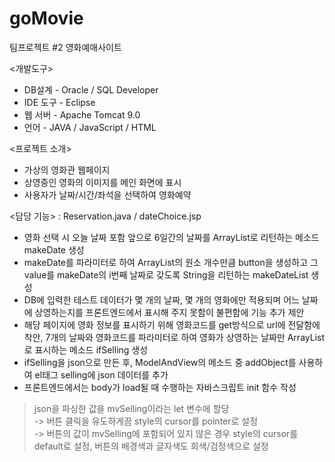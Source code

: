 # goMovie
팀프로젝트 #2 영화예매사이트

<개발도구>
- DB설계 - Oracle / SQL Developer
- IDE 도구 - Eclipse
- 웹 서버 - Apache Tomcat 9.0
- 언어 - JAVA / JavaScript / HTML

<프로젝트 소개>
- 가상의 영화관 웹페이지
- 상영중인 영화의 이미지를 메인 화면에 표시
- 사용자가 날짜/시간/좌석을 선택하여 영화예약

<담당 기능> : Reservation.java / dateChoice.jsp
- 영화 선택 시 오늘 날짜 포함 앞으로 6일간의 날짜를 ArrayList로 리턴하는 메소드 makeDate 생성
- makeDate를 파라미터로 하여 ArrayList의 원소 개수만큼 button을 생성하고 그 value를 makeDate의 i번째 날짜로 갖도록 String을 리턴하는 makeDateList 생성
- DB에 입력한 테스트 데이터가 몇 개의 날짜, 몇 개의 영화에만 적용되며 어느 날짜에 상영하는지를 프론트엔드에서 표시해 주지 못함이 불편함에 기능 추가 제안
- 해당 페이지에 영화 정보를 표시하기 위해 영화코드를 get방식으로 url에 전달함에 착안, 7개의 날짜와 영화코드를 파라미터로 하여 영화가 상영하는 날짜만 ArrayList로 표시하는 메소드 ifSelling 생성
- ifSelling을 json으로 만든 후, ModelAndView의 메소드 중 addObject를 사용하여 el태그 selling에 json 데이터를 추가
- 프론트엔드에서는 body가 load될 때 수행하는 자바스크립트 init 함수 작성
> json을 파싱한 값을 mvSelling이라는 let 변수에 할당  
> -> 버튼 클릭을 유도하게끔 style의 cursor를 pointer로 설정  
> -> 버튼의 값이 mvSelling에 포함되어 있지 않은 경우 style의 cursor를 default로 설정, 버튼의 배경색과 글자색도 회색/검정색으로 설정

